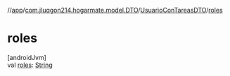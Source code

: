 //[app](../../../index.md)/[com.jluqgon214.hogarmate.model.DTO](../index.md)/[UsuarioConTareasDTO](index.md)/[roles](roles.md)

# roles

[androidJvm]\
val [roles](roles.md): [String](https://kotlinlang.org/api/latest/jvm/stdlib/kotlin-stdlib/kotlin/-string/index.html)
